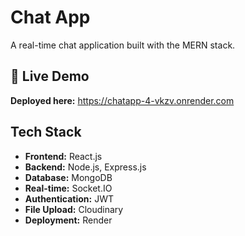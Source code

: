 # Chat App

A real-time chat application built with the MERN stack.

## 🚀 Live Demo

**Deployed here:** https://chatapp-4-vkzv.onrender.com

## Tech Stack

- **Frontend:** React.js
- **Backend:** Node.js, Express.js
- **Database:** MongoDB
- **Real-time:** Socket.IO
- **Authentication:** JWT
- **File Upload:** Cloudinary
- **Deployment:** Render
